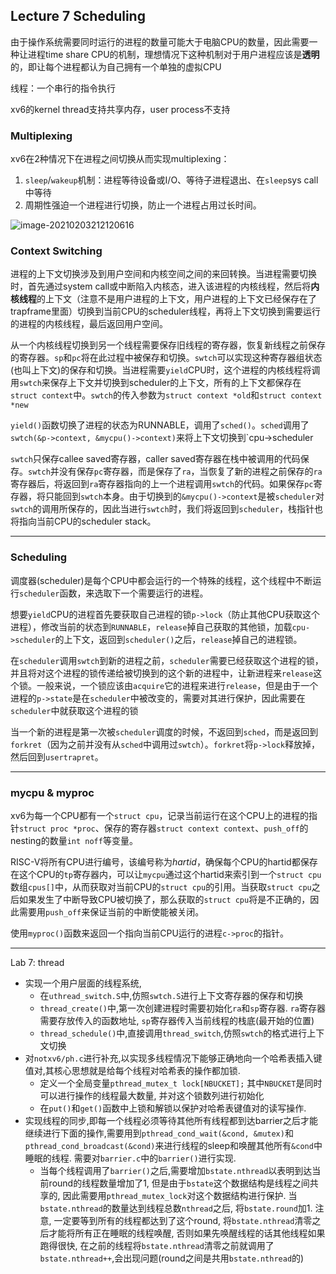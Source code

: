 ## Lecture 7 Scheduling

由于操作系统需要同时运行的进程的数量可能大于电脑CPU的数量，因此需要一种让进程time share CPU的机制，理想情况下这种机制对于用户进程应该是**透明**的，即让每个进程都认为自己拥有一个单独的虚拟CPU

线程：一个串行的指令执行

xv6的kernel thread支持共享内存，user process不支持

### Multiplexing

xv6在2种情况下在进程之间切换从而实现multiplexing：

1. `sleep`/`wakeup`机制：进程等待设备或I/O、等待子进程退出、在`sleep`sys call中等待 
2. 周期性强迫一个进程进行切换，防止一个进程占用过长时间。

![image-20210203212120616](https://fanxiao.tech/img/posts/MIT_6S081/image-20210203212120616.png)

### Context Switching

进程的上下文切换涉及到用户空间和内核空间之间的来回转换。当进程需要切换时，首先通过system call或中断陷入内核态，进入该进程的内核线程，然后将**内核线程**的上下文（注意不是用户进程的上下文，用户进程的上下文已经保存在了trapframe里面）切换到当前CPU的scheduler线程，再将上下文切换到需要运行的进程的内核线程，最后返回用户空间。

从一个内核线程切换到另一个线程需要保存旧线程的寄存器，恢复新线程之前保存的寄存器。`sp`和`pc`将在此过程中被保存和切换。`swtch`可以实现这种寄存器组状态(也叫上下文)的保存和切换。当进程需要`yield`CPU时，这个进程的内核线程将调用`swtch`来保存上下文并切换到scheduler的上下文，所有的上下文都保存在`struct context`中。`swtch`的传入参数为`struct context *old`和`struct context *new`

`yield()`函数切换了进程的状态为RUNNABLE，调用了`sched()`。`sched`调用了`swtch(&p->context, &mycpu()->context)`来将上下文切换到`cpu->scheduler

`swtch`只保存callee saved寄存器，caller saved寄存器在栈中被调用的代码保存。`swtch`并没有保存`pc`寄存器，而是保存了`ra`，当恢复了新的进程之前保存的`ra`寄存器后，将返回到`ra`寄存器指向的上一个进程调用`swtch`的代码。如果保存`pc`寄存器，将只能回到`swtch`本身。由于切换到的`&mycpu()->context`是被`scheduler`对`swtch`的调用所保存的，因此当进行`swtch`时，我们将返回到`scheduler`，栈指针也将指向当前CPU的scheduler stack。

------------------

### Scheduling

调度器(scheduler)是每个CPU中都会运行的一个特殊的线程，这个线程中不断运行`scheduler`函数，来选取下一个需要运行的进程。

想要`yield`CPU的进程首先要获取自己进程的锁`p->lock`（防止其他CPU获取这个进程），修改当前的状态到`RUNNABLE`，`release`掉自己获取的其他锁，加载`cpu->scheduler`的上下文，返回到`scheduler()`之后，`release`掉自己的进程锁。

在`scheduler`调用`swtch`到新的进程之前，`scheduler`需要已经获取这个进程的锁，并且将对这个进程的锁传递给被切换到的这个新的进程中，让新进程来`release`这个锁。一般来说，一个锁应该由`acquire`它的进程来进行`release`，但是由于一个进程的`p->state`是在`scheduler`中被改变的，需要对其进行保护，因此需要在`scheduler`中就获取这个进程的锁

当一个新的进程是第一次被`scheduler`调度的时候，不返回到`sched`，而是返回到`forkret`（因为之前并没有从`sched`中调用过`swtch`）。`forkret`将`p->lock`释放掉，然后回到`usertrapret`。

--------------------

### mycpu & myproc

xv6为每一个CPU都有一个`struct cpu`，记录当前运行在这个CPU上的进程的指针`struct proc *proc`、保存的寄存器`struct context context`、`push_off`的nesting的数量`int noff`等变量。

RISC-V将所有CPU进行编号，该编号称为*hartid*，确保每个CPU的hartid都保存在这个CPU的`tp`寄存器内，可以让`mycpu`通过这个hartid来索引到一个`struct cpu`数组`cpus[]`中，从而获取对当前CPU的`struct cpu`的引用。当获取`struct cpu`之后如果发生了中断导致CPU被切换了，那么获取的`struct cpu`将是不正确的，因此需要用`push_off`来保证当前的中断使能被关闭。

使用`myproc()`函数来返回一个指向当前CPU运行的进程`c->proc`的指针。

----------------------

Lab 7: thread

* 实现一个用户层面的线程系统,
  * 在`uthread_switch.S`中,仿照`swtch.S`进行上下文寄存器的保存和切换
  * `thread_create()`中,第一次创建进程时需要初始化`ra`和`sp`寄存器. `ra`寄存器需要存放传入的函数地址, `sp`寄存器传入当前线程的栈底(最开始的位置)
  * `thread_schedule()`中,直接调用`thread_switch`,仿照`swtch`的格式进行上下文切换
* 对`notxv6/ph.c`进行补充,以实现多线程情况下能够正确地向一个哈希表插入键值对,其核心思想就是给每个线程对哈希表的操作都加锁.
  * 定义一个全局变量`pthread_mutex_t lock[NBUCKET];` 其中`NBUCKET`是同时可以进行操作的线程最大数量, 并对这个锁数列进行初始化
  * 在`put()`和`get()`函数中上锁和解锁以保护对哈希表键值对的读写操作.
* 实现线程的同步,即每一个线程必须等待其他所有线程都到达barrier之后才能继续进行下面的操作,需要用到`pthread_cond_wait(&cond, &mutex)`和`pthread_cond_broadcast(&cond)`来进行线程的sleep和唤醒其他所有`&cond`中睡眠的线程. 需要对`barrier.c`中的`barrier()`进行实现.
  * 当每个线程调用了`barrier()`之后,需要增加`bstate.nthread`以表明到达当前round的线程数量增加了1, 但是由于`bstate`这个数据结构是线程之间共享的, 因此需要用`pthread_mutex_lock`对这个数据结构进行保护. 当`bstate.nthread`的数量达到线程总数`nthread`之后, 将`bstate.round`加1. 注意, 一定要等到所有的线程都达到了这个round, 将`bstate.nthread`清零之后才能将所有正在睡眠的线程唤醒, 否则如果先唤醒线程的话其他线程如果跑得很快, 在之前的线程将`bstate.nthread`清零之前就调用了`bstate.nthread++`,会出现问题(round之间是共用`bstate.nthread`的)
